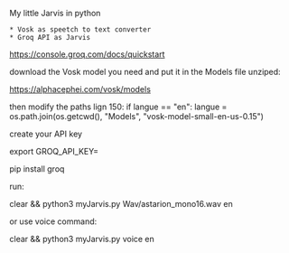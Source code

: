My little Jarvis in python 

    * Vosk as speetch to text converter
    * Groq API as Jarvis


https://console.groq.com/docs/quickstart

download the Vosk model you need and put it in the Models file unziped:

https://alphacephei.com/vosk/models

then modify the paths lign 150:
    if langue == "en":
        langue = os.path.join(os.getcwd(), "Models", "vosk-model-small-en-us-0.15")

create your API key

export GROQ_API_KEY=<your-api-key-here>

pip install groq

run:

clear && python3 myJarvis.py Wav/astarion_mono16.wav en

or use voice command:

clear && python3 myJarvis.py voice en
